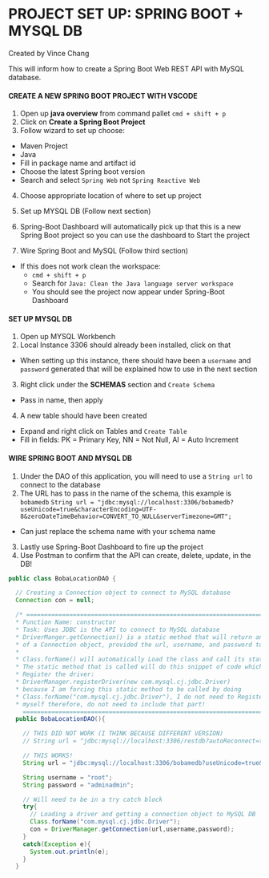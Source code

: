 # PROJECT SET UP: SPRING BOOT + MYSQL DB

Created by Vince Chang </br>

This will inform how to create a Spring Boot Web REST API with MySQL database.

#### CREATE A NEW SPRING BOOT PROJECT WITH VSCODE

1. Open up **java overview** from command pallet `cmd + shift + p`
2. Click on **Create a Spring Boot Project**
3. Follow wizard to set up choose:

- Maven Project
- Java
- Fill in package name and artifact id
- Choose the latest Spring boot version
- Search and select `Spring Web` not `Spring Reactive Web`

4. Choose appropriate location of where to set up project

5. Set up MYSQL DB (Follow next section)
6. Spring-Boot Dashboard will automatically pick up that this is a new Spring
   Boot project so you can use the dashboard to Start the project
7. Wire Spring Boot and MySQL (Follow third section)

- If this does not work clean the workspace:
  - `cmd + shift + p`
  - Search for `Java: Clean the Java language server workspace`
  - You should see the project now appear under Spring-Boot Dashboard

#### SET UP MYSQL DB

1. Open up MYSQL Workbench
2. Local Instance 3306 should already been installed, click on that

- When setting up this instance, there should have been a `username` and
  `password` generated that will be explained how to use in the next section

3. Right click under the **SCHEMAS** section and `Create Schema`

- Pass in name, then apply

4. A new table should have been created

- Expand and right click on Tables and `Create Table`
- Fill in fields: PK = Primary Key, NN = Not Null, AI = Auto Increment

#### WIRE SPRING BOOT AND MYSQL DB

1. Under the DAO of this application, you will need to use a `String url` to
   connect to the database
2. The URL has to pass in the name of the schema, this example is `bobamedb`
   `String url = "jdbc:mysql://localhost:3306/bobamedb?useUnicode=true&characterEncoding=UTF-8&zeroDateTimeBehavior=CONVERT_TO_NULL&serverTimezone=GMT";`

- Can just replace the schema name with your schema name

3. Lastly use Spring-Boot Dashboard to fire up the project
4. Use Postman to confirm that the API can create, delete, update, in the DB!

```java
public class BobaLocationDAO {

  // Creating a Connection object to connect to MySQL database
  Connection con = null;

  /* =========================================================================
  * Function Name: constructor
  * Task: Uses JDBC is the API to connect to MySQL database
  * DriverManger.getConnection() is a static method that will return an instance
  * of a Connection object, provided the url, username, and password to the DB
  *
  * Class.forName() will automatically Load the class and call its static method
  * The static method that is called will do this snippet of code which is to
  * Register the driver:
  * DriverManager.registerDriver(new com.mysql.cj.jdbc.Driver)
  * because I am forcing this static method to be called by doing
  * Class.forName("com.mysql.cj.jdbc.Driver"), I do not need to Register it
  * myself therefore, do not need to include that part!
    ========================================================================= */
  public BobaLocationDAO(){

    // THIS DID NOT WORK (I THINK BECAUSE DIFFERENT VERSION)
    // String url = "jdbc:mysql://localhost:3306/restdb?autoReconnect=true&useSSL=false";

    // THIS WORKS!
    String url = "jdbc:mysql://localhost:3306/bobamedb?useUnicode=true&characterEncoding=UTF-8&zeroDateTimeBehavior=CONVERT_TO_NULL&serverTimezone=GMT";

    String username = "root";
    String password = "adminadmin";

    // Will need to be in a try catch block
    try{
      // Loading a driver and getting a connection object to MySQL DB
      Class.forName("com.mysql.cj.jdbc.Driver");
      con = DriverManager.getConnection(url,username,password);
    }
    catch(Exception e){
      System.out.println(e);
    }
  }
```
